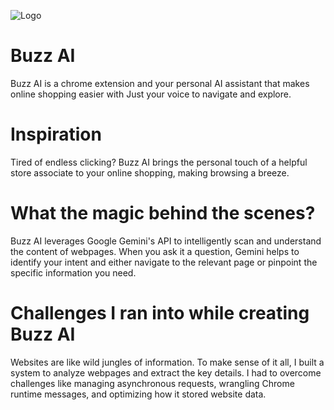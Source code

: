 
![Logo](https://publicrepo2.s3.us-east-1.amazonaws.com/Buzz%20Ai%20logo.jpeg?response-content-disposition=inline&X-Amz-Security-Token=IQoJb3JpZ2luX2VjEF0aCXVzLWVhc3QtMSJGMEQCIAInwM%2BeW%2BdaRuh9%2FDLp1T00xlpxOGQOu3Co9gTOTa9sAiB0%2Fg0fmRIwLrk68bvdSy%2Fao0UVJR8ne67cldsU9oWYTyrtAgil%2F%2F%2F%2F%2F%2F%2F%2F%2F%2F8BEAAaDDMzOTcxMjk3MDQzNyIMxOxBA7u1xdz9cUWCKsECuqIUE9NqVExyR2f7xez6VzXsrP4OdNb1aWUnbvZ48z62sA%2Fsraxa1ST5q5Dh0dfbRJtjNYXRWsmkrUgEz8Y07FE4%2BW2fQWpiQLDAgSg23m1pfmZzhpGUB6Xk25u%2BippVTx2JZ4UjG2sxj58G7xURSQxYwEGkk0wSmAEMWhb7rRVS24BHGW7G3xTAC%2BT4Y5dh3Du2%2FpYWFV2nXd5%2B%2BZhZDOyakF22En3XWJOnS4P6U51ZrhpsHQ4VSUWSHDgf4pXk74j5JyZBhM44OxTa58KE4IcHE%2BK3H0SMdzE5tkdnjMvwiwH98kK5%2Bvx7asNo3BmLL3RF200yERvzIE2r20pn86pgw6UaLsGepVprMtbavF0tnx6Ns8apdvGroukTJHnNf3UsvdyaqkB0oxOqFSu%2BzKc4KUdH03uONqrKW38P%2BfJbMNfy9LcGOrQCGwVV1mssZNElWmSN1%2Ba2pURCqgj4BIpIjS2oFke0O%2F4mgF12RjvgLKLUAHgaXA3UMv4%2BaHk1rBc7hKyKSwqvpkrIuqwS3T2rLgEghK%2FyGGf7l%2FwOLwF1YKx2AEdkhqe30wx8dQ2Q47f9SvzCN%2F%2FHJ%2F2n9zmVBRIoomtAgEo1xW6sIjDT3Q6KmBYdsDQ78E9HMGTsjuoLAadmXviQktLje24xWFV4bPZC51JwmyymaX07bpKZk8WM7jUJMCn4pMUID0vQ1JYFtBsdqsmNWf6sH1qaQaOqPv2yZqXae5FWcgp%2FZmbSYmP8On44lR9QRX20dwLU6%2BYOtQMq40d4q%2F%2FCiwTrJhCutjosKyVBlfEYXISQ3hfyspkt093K%2BqgxW5qHcM6y16dIYsSrDw4B4gHrSYRyLoM%3D&X-Amz-Algorithm=AWS4-HMAC-SHA256&X-Amz-Date=20241002T123220Z&X-Amz-SignedHeaders=host&X-Amz-Expires=299&X-Amz-Credential=ASIAU6GDYR3CZJYDEZQC%2F20241002%2Fus-east-1%2Fs3%2Faws4_request&X-Amz-Signature=0f00f4bc5ec56e583566969a3376c6cd6577f1919571d2153e0dc28a7a365f84)


# Buzz AI

Buzz AI is a chrome extension and your personal AI assistant that makes online shopping easier with Just your voice to navigate and explore.

# Inspiration

Tired of endless clicking? Buzz AI brings the personal touch of a helpful store associate to your online shopping, making browsing a breeze.

# What the magic behind the scenes?

Buzz AI leverages Google Gemini's API to intelligently scan and understand the content of webpages. When you ask it a question, Gemini helps to identify your intent and either navigate to the relevant page or pinpoint the specific information you need.


# Challenges I ran into while creating Buzz AI

Websites are like wild jungles of information. To make sense of it all, I built a system to analyze webpages and extract the key details.  I had to overcome challenges like managing asynchronous requests, wrangling Chrome runtime messages, and optimizing how it stored website data. 